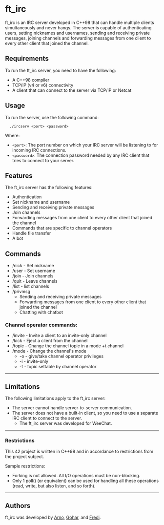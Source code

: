# ft_irc

ft_irc is an IRC server developed in C++98 that can handle multiple clients simultaneously and never hangs. The server is capable of authenticating users, setting nicknames and usernames, sending and receiving private messages, joining channels and forwarding messages from one client to every other client that joined the channel.

## Requirements

To run the ft_irc server, you need to have the following:

- A C++98 compiler
- TCP/IP (v4 or v6) connectivity
- A client that can connect to the server via TCP/IP or Netcat

## Usage

To run the server, use the following command:

```
  ./ircserv <port> <password>
```

Where:

- `<port>`: The port number on which your IRC server will be listening to for incoming IRC connections.
- `<password>`: The connection password needed by any IRC client that tries to connect to your server.

## Features

The ft_irc server has the following features:

- Authentication
- Set nickname and username
- Sending and receiving private messages
- Join channels
- Forwarding messages from one client to every other client that joined the channel
- Commands that are specific to channel operators
- Handle file transfer
- A bot

## Commands

- /nick - Set nickname
- /user - Set username
- /join - Join channels
- /quit - Leave channels
- /list - list channels
- /privmsg
  - Sending and receiving private messages
  - Forwarding messages from one client to every other client that joined the channel
  - Chatting with chatbot  
### Channel operator commands:
- /invite - Invite a client to an invite-only channel
- /kick - Eject a client from the channel
- /topic - Change the channel topic in a mode +t channel
- /mode - Change the channel's mode
    - -o - give/take channel operator privileges
    - -i - invite-only
    - -t - topic settable by channel operator
---
## Limitations

The following limitations apply to the ft_irc server:

- The server cannot handle server-to-server communication.
- The server does not have a built-in client, so you need to use a separate IRC client to connect to the server.
  - The ft_irc server was developed for WeeChat.

---

### Restrictions

This 42 project is written in C++98 and in accordance to restrictions from the project subject.

Sample restrictions:
- Forking is not allowed. All I/O operations must be non-blocking.
- Only 1 poll() (or equivalent) can be used for handling all these operations (read, write, but also listen, and so forth).
---
## Authors

ft_irc was developed by [Arno](https://github.com/AF200), [Gohar](https://github.com/goharalisiddiqui), and [Fredi](https://github.com/Fredi-B).
